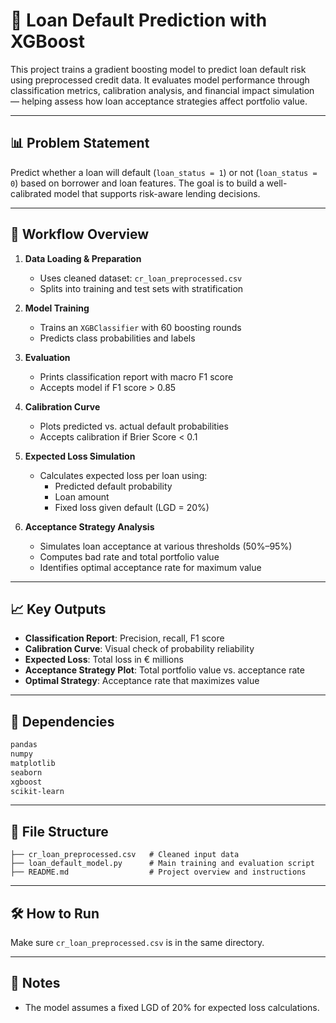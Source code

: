 # 💼 Loan Default Prediction with XGBoost

This project trains a gradient boosting model to predict loan default risk using preprocessed credit data. It evaluates model performance through classification metrics, calibration analysis, and financial impact simulation — helping assess how loan acceptance strategies affect portfolio value.

---

## 📊 Problem Statement

Predict whether a loan will default (`loan_status = 1`) or not (`loan_status = 0`) based on borrower and loan features. The goal is to build a well-calibrated model that supports risk-aware lending decisions.

---

## 🚀 Workflow Overview

1. **Data Loading & Preparation**
   - Uses cleaned dataset: `cr_loan_preprocessed.csv`
   - Splits into training and test sets with stratification

2. **Model Training**
   - Trains an `XGBClassifier` with 60 boosting rounds
   - Predicts class probabilities and labels

3. **Evaluation**
   - Prints classification report with macro F1 score
   - Accepts model if F1 score > 0.85

4. **Calibration Curve**
   - Plots predicted vs. actual default probabilities
   - Accepts calibration if Brier Score < 0.1

5. **Expected Loss Simulation**
   - Calculates expected loss per loan using:
     - Predicted default probability
     - Loan amount
     - Fixed loss given default (LGD = 20%)

6. **Acceptance Strategy Analysis**
   - Simulates loan acceptance at various thresholds (50%–95%)
   - Computes bad rate and total portfolio value
   - Identifies optimal acceptance rate for maximum value

---

## 📈 Key Outputs

- **Classification Report**: Precision, recall, F1 score
- **Calibration Curve**: Visual check of probability reliability
- **Expected Loss**: Total loss in € millions
- **Acceptance Strategy Plot**: Total portfolio value vs. acceptance rate
- **Optimal Strategy**: Acceptance rate that maximizes value

---

## 🧠 Dependencies

```bash
pandas
numpy
matplotlib
seaborn
xgboost
scikit-learn
```

---

## 📂 File Structure

```
├── cr_loan_preprocessed.csv   # Cleaned input data
├── loan_default_model.py      # Main training and evaluation script
├── README.md                  # Project overview and instructions
```

---

## 🛠️ How to Run



Make sure `cr_loan_preprocessed.csv` is in the same directory.

---

## 📌 Notes

- The model assumes a fixed LGD of 20% for expected loss calculations.

